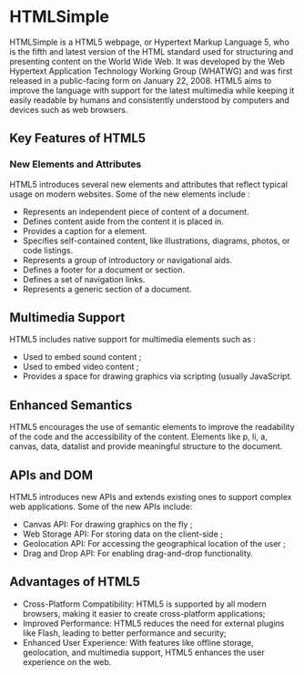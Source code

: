 # HTMLSimple

HTMLSimple is a HTML5 webpage, or Hypertext Markup Language 5, who is the fifth and latest version of the HTML standard used for structuring 
and presenting content on the World Wide Web. It was developed by the Web Hypertext Application Technology Working Group (WHATWG) 
and was first released in a public-facing form on January 22, 2008. 
HTML5 aims to improve the language with support for the latest multimedia while keeping it easily readable by humans and consistently 
understood by computers and devices such as web browsers.

## Key Features of HTML5
### New Elements and Attributes

HTML5 introduces several new elements and attributes that reflect typical usage on modern websites. Some of the new elements include :
- Represents an independent piece of content of a document.
- Defines content aside from the content it is placed in.
- Provides a caption for a element.
- Specifies self-contained content, like illustrations, diagrams, photos, or code listings.
- Represents a group of introductory or navigational aids.
- Defines a footer for a document or section.
- Defines a set of navigation links.
- Represents a generic section of a document.

## Multimedia Support

HTML5 includes native support for multimedia elements such as :
- Used to embed sound content ;
- Used to embed video content ;
- Provides a space for drawing graphics via scripting (usually JavaScript.

## Enhanced Semantics
HTML5 encourages the use of semantic elements to improve the readability of the code and the accessibility of the content. 
Elements like p, li, a, canvas, data, datalist and provide meaningful structure to the document.

## APIs and DOM
HTML5 introduces new APIs and extends existing ones to support complex web applications. Some of the new APIs include:
- Canvas API: For drawing graphics on the fly ;
- Web Storage API: For storing data on the client-side ;
- Geolocation API: For accessing the geographical location of the user ;
- Drag and Drop API: For enabling drag-and-drop functionality.

## Advantages of HTML5
- Cross-Platform Compatibility: HTML5 is supported by all modern browsers, making it easier to create cross-platform applications;
- Improved Performance: HTML5 reduces the need for external plugins like Flash, leading to better performance and security;
- Enhanced User Experience: With features like offline storage, geolocation, and multimedia support, 
  HTML5 enhances the user experience on the web.